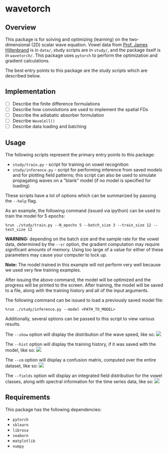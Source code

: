 # wavetorch

## Overview

This package is for solving and optimizing (learning) on the two-dimensional (2D) scalar wave equation. Vowel data from [Prof. James Hillenbrand](https://homepages.wmich.edu/~hillenbr/voweldata.html) is in `data/`, study scripts are in `study/`, and the package itself is in `wavetorch/`. This package uses `pytorch` to perform the optimization and gradient calculations.

The best entry points to this package are the study scripts which are described below.

## Implementation

 - [ ] Describe the finite difference formulations
 - [ ] Describe how convolutions are used to implement the spatial FDs
 - [ ] Describe the adiabatic absorber formulation
 - [ ] Describe `WaveCell()`
 - [ ] Describe data loading and batching

## Usage

The following scripts represent the primary entry points to this package: 

* `study/train.py` - script for training on vowel recognition
* `study/inference.py` - script for performing inference from saved models and for plotting field patterns; this script can also be used to simulate propagating waves on a "blank" model (if no model is specified for loading)

These scripts have a lot of options which can be summarized by passing the `--help` flag.

As an example, the following command (issued via ipython) can be used to train the model for 5 epochs:
```
%run ./study/train.py --N_epochs 5 --batch_size 3 --train_size 12 --test_size 12
```
**WARNING:** depending on the batch size and the sample rate for the vowel data, determined by the `--sr` option, the gradient computation may require significant amounts of memory. Using too large of a value for either of these parameters may cause your computer to lock up.

**Note:** The model trained in this example will not perform very well because we used very few training examples.

After issuing the above command, the model will be optimized and the progress will be printed to the screen. After training, the model will be saved to a file, along with the training history and all of the input arguments.

The following command can be issued to load a previously saved model file:
```
%run ./study/inference.py --model <PATH_TO_MODEL>
```
Additionally, several options can be passed to this script to view various results.

The `--show` option will display the distribution of the wave speed, like so:
![](../master/img/c.png)

The `--hist` option will display the training history, if it was saved with the model, like so:
![](../master/img/hist.png)

The `--cm` option will display a confusion matrix, computed over the entire dataset, like so:
![](../master/img/cm.png)

The `--fields` option will display an integrated field distribution for the vowel classes, along with spectral information for the time series data, like so:
![](../master/img/fields.png)

## Requirements

This package has the following dependencies:

* `pytorch`
* `sklearn`
* `librosa`
* `seaborn`
* `matplotlib`
* `numpy`
